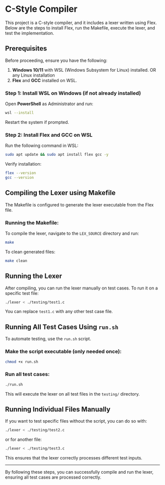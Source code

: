 # C-Style Compiler

This project is a C-style compiler, and it includes a lexer written using Flex. Below are the steps to install Flex, run the Makefile, execute the lexer, and test the implementation.

## Prerequisites

Before proceeding, ensure you have the following:

1. **Windows 10/11** with WSL (Windows Subsystem for Linux) installed.
   OR any Linux installation
2. **Flex** and **GCC** installed on WSL.

### Step 1: Install WSL on Windows (if not already installed)

Open **PowerShell** as Administrator and run:

```bash
wsl --install
```

Restart the system if prompted.

### Step 2: Install Flex and GCC on WSL

Run the following command in WSL:

```bash
sudo apt update && sudo apt install flex gcc -y
```

Verify installation:

```bash
flex --version
gcc --version
```

## Compiling the Lexer using Makefile

The Makefile is configured to generate the lexer executable from the Flex file.

### Running the Makefile:

To compile the lexer, navigate to the `LEX_SOURCE` directory and run:

```bash
make
```

To clean generated files:

```bash
make clean
```

## Running the Lexer

After compiling, you can run the lexer manually on test cases. To run it on a specific test file:

```bash
./lexer < ./testing/test1.c
```

You can replace `test1.c` with any other test case file.

## Running All Test Cases Using `run.sh`

To automate testing, use the `run.sh` script.

### Make the script executable (only needed once):

```bash
chmod +x run.sh
```

### Run all test cases:

```bash
./run.sh
```

This will execute the lexer on all test files in the `testing/` directory.

## Running Individual Files Manually

If you want to test specific files without the script, you can do so with:

```bash
./lexer < ./testing/test2.c
```

or for another file:

```bash
./lexer < ./testing/test3.c
```

This ensures that the lexer correctly processes different test inputs.

---

By following these steps, you can successfully compile and run the lexer, ensuring all test cases are processed correctly.

